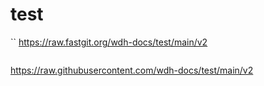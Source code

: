 # test

``
https://raw.fastgit.org/wdh-docs/test/main/v2
```

```
https://raw.githubusercontent.com/wdh-docs/test/main/v2
```
